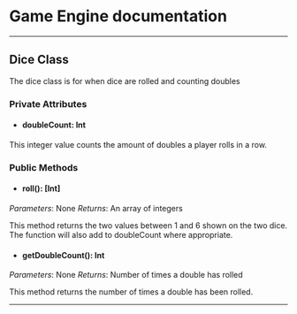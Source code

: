# Game Engine documentation
---
## Dice Class

The dice class is for when dice are rolled and counting doubles

### Private Attributes

- #### doubleCount: Int

This integer value counts the amount of doubles a player rolls in a row.

### Public Methods

- #### roll(): [Int]
*Parameters*: None 
*Returns*: An array of integers 

This method returns the two values between 1 and 6 shown on the two dice. The function will also add to doubleCount where appropriate.

- #### getDoubleCount(): Int
*Parameters*: None
*Returns*: Number of times a double has rolled

This method returns the number of times a double has been rolled.

---